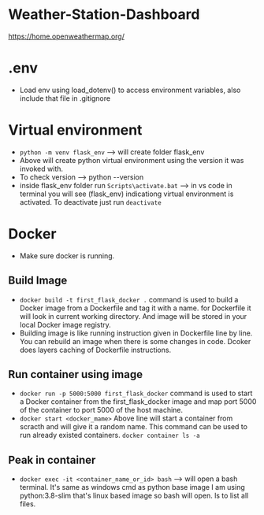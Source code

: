 # Weather-Station-Dashboard
<https://home.openweathermap.org/>

# .env
- Load env using load_dotenv() to access environment variables, also include that file in .gitignore

# Virtual environment 
- `python -m venv flask_env` --> will create folder flask_env
- Above will create python virtual environment using the version it was invoked with.
- To check version --> python --version
- inside flask_env folder run `Scripts\activate.bat` --> in vs code in terminal you will see (flask_env) indicationg virtual environment is activated. To deactivate just run `deactivate`

# Docker
- Make sure docker is running. 

## Build Image
- `docker build -t first_flask_docker .` command is used to build a Docker image from a Dockerfile and tag it with a name. for Dockerfile it will look in current working directory. And image will be stored in your local Docker image registry.
- Building image is like running instruction given in Dockerfile line by line. You can rebuild an image when there is some changes in code. Dcoker does layers caching of Dockerfile instructions.

## Run container using image
- `docker run -p 5000:5000 first_flask_docker` command is used to start a Docker container from the first_flask_docker image and map port 5000 of the container to port 5000 of the host machine.
- `docker start <docker_mame>` Above line will start a container from scracth and will give it a random name. This command can be used to run already existed containers. `docker container ls -a`


## Peak in container
- `docker exec -it <container_name_or_id> bash` --> will open a bash terminal. It's same as windows cmd as python base image I am using python:3.8-slim that's linux based image so bash will open. ls to list all files. 

